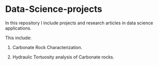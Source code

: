 # Data-Science-projects

In this repository I include projects and research articles in data science applications.

This include:

1.  Carbonate Rock Characterization.

2.  Hydraulic Tortuosity analysis of Carbonate rocks.


